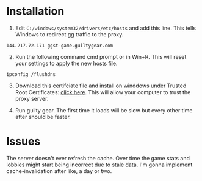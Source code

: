 # Installation

1. Edit `C:/windows/system32/drivers/etc/hosts` and add this line. This
   tells Windows to redirect gg traffic to the proxy.

```
144.217.72.171 ggst-game.guiltygear.com
```

2. Run the following command cmd prompt or in Win+R. This will reset your
   settings to apply the new hosts file.

```
ipconfig /flushdns
```


3. Download this certifciate file and install on winddows under Trusted Root Certificates: [click here](windows.p12). This will allow your computer to trust the proxy server.

4. Run guilty gear. The first time it loads will be slow but every other time after should be faster.

# Issues

The server doesn't ever refresh the cache. Over time the game stats and lobbies might start being incorrect due to stale data. I'm gonna implement cache-invalidation after like, a day or two.



